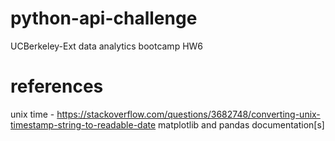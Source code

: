 # python-api-challenge
UCBerkeley-Ext data analytics bootcamp HW6


# references
unix time - https://stackoverflow.com/questions/3682748/converting-unix-timestamp-string-to-readable-date
matplotlib and pandas documentation[s]